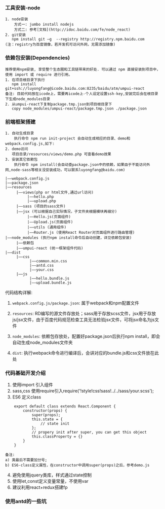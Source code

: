 ### 工具安装-node
    1. node安装
        方式一: jumbo install nodejs
        方式二: 参考[文档](http://idoc.baidu.com/fe/node_react)
    2. git安装
       npm install git –g  --registry http://registry.npm.baidu.com
    (注：registry为百度镜像，若开发机可访问外网，无需添加镜像)

### 依赖包安装(Dependencies)
    推荐使用npm安装, 享受整个生态圈和工具链带来的好处. 可以通过 npm 直接安装到项目中，使用 import 或 require 进行引用。  
    1. 在项目根目录下执行
       npm install git+ssh://luyongfang@icode.baidu.com:8235/baidu/atm/umpui-react
    备注: 目前代码放在icode上，需要再icode上-个人设定设置ssh-key,安装完后会在根目录下生成node_modules目录
    2. 从umpui-react下复制package.tmp.json到项目根目录下
       copy node_modules/umpui-react/package.tmp.json ./package.json
    
### 前端框架搭建  

    1. 自动生成目录
        执行命令 npm run init-project 会自动生成相应的目录、demo和webpack.config.js,如下:
    2. demo访问
       项目目录/resources/views/demo.php 可查看demo效果
    3. 安装其它依赖包
        执行命令 npm install(会自动查package.json中的依赖，如果由于不能访问外网,node-sass等相关没安装成功，可以联系luyongfang@baidu.com)

```
|——webpack.config.js
|——package.json
|——resources 
     |——views(php or html文件,通过url访问)
          |——hello.php
          |——upload.php
     |——sass (项目的sass文件)
     |——jsx (可以根据自己实际情况，子文件夹根据模块再细分)
          |——Hello.js(页面组件)
          |——Upload.js(页面组件)
          |——utils (通用组件)
          |——Router.js (使用React Router对页面组件进行路由管理)
|——node_modules (执行npm install命令后自动创建，详见依赖包安装)
     |——依赖包
     |——umpui-react (统一框架组件代码)
|——dist 
     |——css
           |——common.min.css
           |——antd.css
           |——your.css
     |——js
           |——hello.bundle.js
           |——upload.bundle.js
```

  代码结构详解:  


  1) `webpack.config.js/package.json`: 属于webpack和npm配置文件

  2) `resources`: RD编写的源文件存放处；sass用于存放scss文件，jsx用于存放js/jsx文件，由于百度代码规范检查工具无法检验jsx文件，可将jsx命名为js文件
  
  3) `node_modules`: 依赖包存放处，配置好package.json后执行npm install，即会自动生成node_modules文件夹
  
  4) `dist`: 执行webpack命令进行编译后，会讲对应的bundle.js和css文件放在此处  

### 代码基础开发介绍  

  1) 使用import 引入组件  
  2) sass,css 使用require引入require('!style!css!sass!../../sass/your.scss');  
  3) ES6 定义class  
 
```
    export default class extends React.Component {
        constructor(props) {
            super(props);
            this.state = {
                // state init
            };
            // propery init after super, you can get this object
            this.classProperty = {}
        }
    }
```
    备注: 
    a) 类最后不需要加分号;
    b) ES6-class定义属性，在constructor中调用super(props)之后，参考demo.js
  4) 避免使用jquery类库，样式通过state控制
  5) 使用let,const定义变量常量，不使用var
  6) 建议利用react+redux搭建fp  

### 使用antd的一些坑
     
